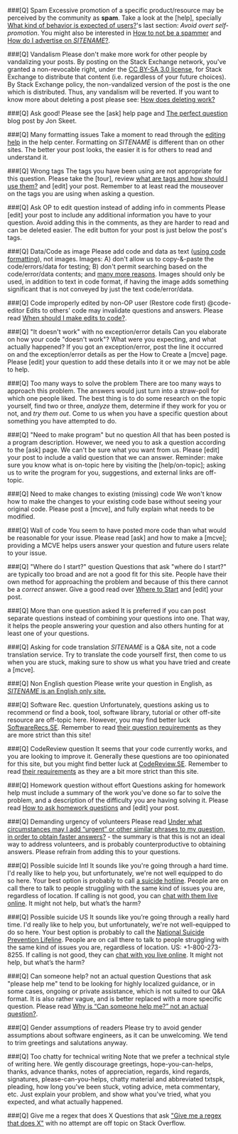 ###[Q] Spam
Excessive promotion of a specific product/resource may be perceived by the community as **spam**. Take a look at the [help], specially [What kind of behavior is expected of users?](//$SITEURL$/help/behavior)'s last section: _Avoid overt self-promotion_. You might also be interested in [How to not be a spammer](//$SITEURL$/help/promotion) and [How do I advertise on $SITENAME$?](http://$SITEURL$/help/advertising).

###[Q] Vandalism
Please don't make more work for other people by vandalizing your posts. By posting on the Stack Exchange network, you've granted a non-revocable right, under the [CC BY-SA 3.0 license](//creativecommons.org/licenses/by-sa/3.0/), for Stack Exchange to distribute that content (i.e. regardless of your future choices). By Stack Exchange policy, the non-vandalized version of the post is the one which is distributed. Thus, any vandalism will be reverted. If you want to know more about deleting a post please see: [How does deleting work?](//meta.stackexchange.com/q/5221)

###[Q] Ask good!
Please see the [ask] help page and [The perfect question](http://codeblog.jonskeet.uk/2010/08/29/writing-the-perfect-question/) blog post by Jon Skeet.

###[Q] Many formatting issues
Take a moment to read through the [editing help](//$SITEURL$/editing-help) in the help center. Formatting on $SITENAME$ is different than on other sites. The better your post looks, the easier it is for others to read and understand it.

###[Q] Wrong tags
The tags you have been using are not appropriate for this question. Please take the [tour], review [what are tags and how should I use them?](//$SITEURL$/help/tagging) and [edit] your post. Remember to at least read the mouseover on the tags you are using when asking a question.

###[Q] Ask OP to edit question instead of adding info in comments
Please [edit] your post to include any additional information you have to your question. Avoid adding this in the comments, as they are harder to read and can be deleted easier. The edit button for your post is just below the post's tags.

###[Q] Data/Code as image
Please add code and data as text ([using code formatting](//stackoverflow.com/editing-help#code)), not images. Images: A) don't allow us to copy-&-paste the code/errors/data for testing; B) don't permit searching based on the code/error/data contents; and [many more reasons](//meta.stackoverflow.com/a/285557). Images should only be used, in addition to text in code format, if having the image adds something significant that is not conveyed by just the text code/error/data.

###[Q] Code improperly edited by non-OP user (Restore code first)
@code-editor Edits to others' code may invalidate questions and answers. Please read [When should I make edits to code?](//meta.stackoverflow.com/q/260245).

###[Q] "It doesn't work" with no exception/error details
Can you elaborate on how your code "doesn't work"? What were you expecting, and what actually happened? If you got an exception/error, post the line it occurred on and the exception/error details as per the How to Create a [mcve] page. Please [edit] your question to add these details into it or we may not be able to help.

###[Q] Too many ways to solve the problem
There are too many ways to approach this problem. The answers would just turn into a straw-poll for which one people liked. The best thing is to do some research on the topic yourself, find two or three, _analyze_ them, determine if they work for you or not, and _try them out_. Come to us when you have a specific question about something you have attempted to do.

###[Q] "Need to make program" but no question
All that has been posted is a program description. However, we need you to ask a question according to the [ask] page. We can't be sure what you want from us. Please [edit] your post to include a valid question that we can answer. Reminder: make sure you know what is on-topic here by visiting the [help/on-topic]; asking us to write the program for you, suggestions, and external links are off-topic.

###[Q] Need to make changes to existing (missing) code
We won't know how to make the changes to your existing code base without seeing your original code. Please post a [mcve], and fully explain what needs to be modified.

###[Q] Wall of code
You seem to have posted more code than what would be reasonable for your issue. Please read [ask] and how to make a [mcve]; providing a MCVE helps users answer your question and future users relate to your issue.

###[Q] "Where do I start?" question
Questions that ask "where do I start?" are typically too broad and are not a good fit for this site. People have their own method for approaching the problem and because of this there cannot be a _correct_ answer. Give a good read over [Where to Start](//softwareengineering.meta.stackexchange.com/a/6367) and [edit] your post.

###[Q] More than one question asked
It is preferred if you can post separate questions instead of combining your questions into one. That way, it helps the people answering your question and also others hunting for at least one of your questions.

###[Q] Asking for code translation
$SITENAME$ is a Q&A site, not a code translation service. Try to translate the code yourself first, then come to us when you are stuck, making sure to show us what you have tried and create a [mcve].

###[Q] Non English question
Please write your question in English, as [$SITENAME$ is an English only site.](//meta.stackexchange.com/q/13676)

###[Q] Software Rec. question
Unfortunately, questions asking us to recommend or find a book, tool, software library, tutorial or other off-site resource are off-topic here. However, you may find better luck [SoftwareRecs.SE](//softwarerecs.stackexchange.com/tour). Remember to read [their question requirements](//softwarerecs.stackexchange.com/help/on-topic) as they are more strict than this site!

###[Q] CodeReview question
It seems that your code currently works, and you are looking to improve it. Generally these questions are too opinionated for this site, but you might find better luck at [CodeReview.SE](//codereview.stackexchange.com/tour). Remember to read [their requirements](//codereview.stackexchange.com/help/on-topic) as they are a bit more strict than this site.

###[Q] Homework question without effort
Questions asking for homework help must include a summary of the work you've done so far to solve the problem, and a description of the difficulty you are having solving it. Please read [How to ask homework questions](//meta.stackoverflow.com/q/334822) and [edit] your post.

###[Q] Demanding urgency of volunteers
Please read [Under what circumstances may I add “urgent” or other similar phrases to my question, in order to obtain faster answers?](//meta.stackoverflow.com/q/326569) - the summary is that this is not an ideal way to address volunteers, and is probably counterproductive to obtaining answers. Please refrain from adding this to your questions.

###[Q] Possible suicide Intl
It sounds like you're going through a hard time. I'd really like to help you, but unfortunately, we're not well equipped to do so here. Your best option is probably to call [a suicide hotline](//suicide.org/international-suicide-hotlines.html). People are on call there to talk to people struggling with the same kind of issues you are, regardless of location. If calling is not good, you can [chat with them live online](//suicidepreventionlifeline.org/GetHelp/LifelineChat.aspx). It might not help, but what’s the harm?

###[Q] Possible suicide US
It sounds like you’re going through a really hard time. I'd really like to help you, but unfortunately, we're not well-equipped to do so here. Your best option is probably to call the [National Suicide Prevention Lifeline](//suicidepreventionlifeline.org/). People are on call there to talk to people struggling with the same kind of issues you are, regardless of location. US: +1-800-273-8255. If calling is not good, they can [chat with you live online](http://suicidepreventionlifeline.org/GetHelp/LifelineChat.aspx). It might not help, but what’s the harm?

###[Q] Can someone help? not an actual question
Questions that ask "please help me" tend to be looking for highly localized guidance, or in some cases, ongoing or private assistance, which is not suited to our Q&A format. It is also rather vague, and is better replaced with a more specific question. Please read [Why is “Can someone help me?” not an actual question?](//meta.stackoverflow.com/q/284236).

###[Q] Gender assumptions of readers
Please try to avoid gender assumptions about software engineers, as it can be unwelcoming. We tend to trim greetings and salutations anyway.

###[Q] Too chatty for technical writing
Note that we prefer a technical style of writing here. We gently discourage greetings, hope-you-can-helps, thanks, advance thanks, notes of appreciation, regards, kind regards, signatures, please-can-you-helps, chatty material and abbreviated txtspk, pleading, how long you've been stuck, voting advice, meta commentary, etc. Just explain your problem, and show what you've tried, what you expected, and what actually happened.

###[Q] Give me a regex that does X
Questions that ask ["Give me a regex that does X"](//meta.stackoverflow.com/q/285733) with no attempt are off topic on Stack Overflow.
